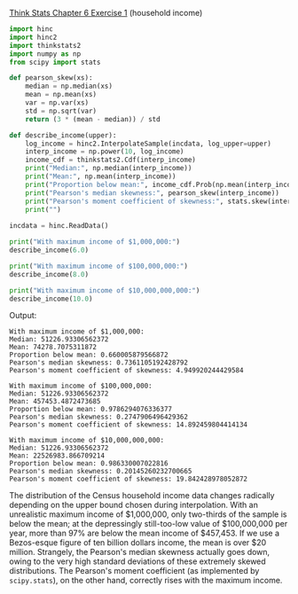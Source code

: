 [Think Stats Chapter 6 Exercise 1](http://greenteapress.com/thinkstats2/html/thinkstats2007.html#toc60) (household income)

```python
import hinc
import hinc2
import thinkstats2
import numpy as np
from scipy import stats

def pearson_skew(xs):
    median = np.median(xs)
    mean = np.mean(xs)
    var = np.var(xs)
    std = np.sqrt(var)
    return (3 * (mean - median)) / std

def describe_income(upper):
    log_income = hinc2.InterpolateSample(incdata, log_upper=upper)
    interp_income = np.power(10, log_income)
    income_cdf = thinkstats2.Cdf(interp_income)
    print("Median:", np.median(interp_income))
    print("Mean:", np.mean(interp_income))
    print("Proportion below mean:", income_cdf.Prob(np.mean(interp_income)))
    print("Pearson's median skewness:", pearson_skew(interp_income))
    print("Pearson's moment coefficient of skewness:", stats.skew(interp_income))
    print("")
     
incdata = hinc.ReadData()

print("With maximum income of $1,000,000:")
describe_income(6.0)

print("With maximum income of $100,000,000:")
describe_income(8.0)

print("With maximum income of $10,000,000,000:")
describe_income(10.0)
```

Output:

```
With maximum income of $1,000,000:
Median: 51226.93306562372
Mean: 74278.7075311872
Proportion below mean: 0.660005879566872
Pearson's median skewness: 0.7361105192428792
Pearson's moment coefficient of skewness: 4.949920244429584

With maximum income of $100,000,000:
Median: 51226.93306562372
Mean: 457453.4872473685
Proportion below mean: 0.9786294076336377
Pearson's median skewness: 0.2747906496429362
Pearson's moment coefficient of skewness: 14.892459804414134

With maximum income of $10,000,000,000:
Median: 51226.93306562372
Mean: 22526983.866709214
Proportion below mean: 0.986330007022816
Pearson's median skewness: 0.20145260232700665
Pearson's moment coefficient of skewness: 19.842428978052872
```

The distribution of the Census household income data changes radically depending on the upper bound chosen during interpolation. With an unrealistic maximum income of $1,000,000, only two-thirds of the sample is below the mean; at the depressingly still-too-low value of $100,000,000 per year, more than 97% are below the mean income of $457,453. If we use a Bezos-esque figure of ten billion dollars income, the mean is over $20 million. Strangely, the Pearson's median skewness actually goes down, owing to the very high standard deviations of these extremely skewed distributions. The Pearson's moment coefficient (as implemented by ```scipy.stats```), on the other hand, correctly rises with the maximum income.
